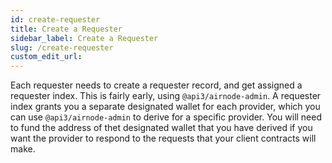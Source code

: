 ```yaml
---
id: create-requester
title: Create a Requester
sidebar_label: Create a Requester
slug: /create-requester
custom_edit_url:
---
```


Each requester needs to create a requester record, and get assigned a requester index.
This is fairly early, using `@api3/airnode-admin`.
A requester index grants you a separate designated wallet for each provider, which you can use `@api3/airnode-admin` to derive for a specific provider.
You will need to fund the address of thet designated wallet that you have derived if you want the provider to respond to the requests that your client contracts will make.
